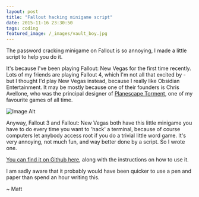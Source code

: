 ```yaml
---
layout: post
title: "Fallout hacking minigame script"
date: 2015-11-16 23:30:50
tags: coding
featured_image: /_images/vault_boy.jpg
---
```

The password cracking minigame on Fallout is so annoying, I made a little script to help you do it.

It's because I've been playing Fallout: New Vegas for the first time recently. Lots of my friends are playing Fallout 4, which I'm not all that excited by - but I thought I'd play New Vegas instead, because I really like Obsidian Entertainment. It may be mostly because one of their founders is Chris Avellone, who was the principal designer of [Planescape Torment]( https://en.wikipedia.org/wiki/Planescape%3A_Torment), one of my favourite games of all time.

![Image Alt](http://i.stack.imgur.com/ckL1M.jpg)

Anyway, Fallout 3 and Fallout: New Vegas both have this little minigame you have to do every time you want to 'hack' a terminal, because of course computers let anybody access root if you do a trivial little word game. It's very annoying, not much fun, and way better done by a script. So I wrote one.

[You can find it on Github here](https://github.com/burythehammer/fallout-password-checker), along with the instructions on how to use it.

I am sadly aware that it probably would have been quicker to use a pen and paper than spend an hour writing this.

~ Matt
